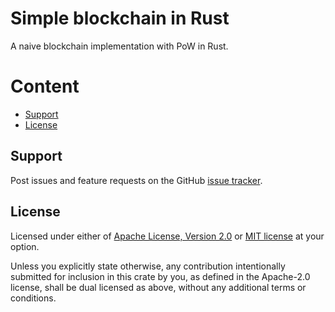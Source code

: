 # Simple blockchain in Rust

A naive blockchain implementation with PoW in Rust.

# Content
- [Support](#support)
- [License](#license)


## Support

Post issues and feature requests on the GitHub [issue tracker](https://github.com/minikin/smpl-blockchain-rs/issues).

## License

Licensed under either of <a href="LICENSE-APACHE">Apache License, Version
2.0</a> or <a href="LICENSE-MIT">MIT license</a> at your option.

Unless you explicitly state otherwise, any contribution intentionally submitted
for inclusion in this crate by you, as defined in the Apache-2.0 license, shall
be dual licensed as above, without any additional terms or conditions.
